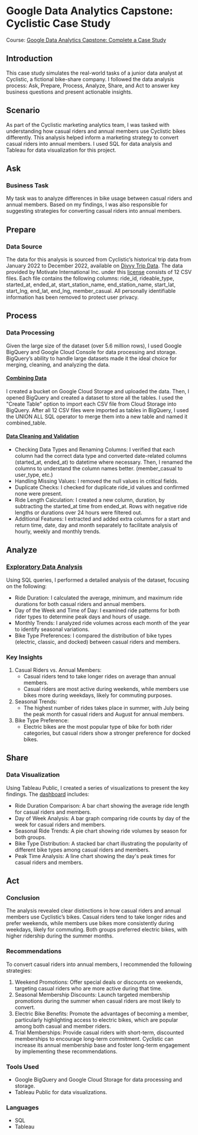 # Google Data Analytics Capstone: Cyclistic Case Study
Course: [Google Data Analytics Capstone: Complete a Case Study](https://www.coursera.org/learn/google-data-analytics-capstone)
## Introduction
This case study simulates the real-world tasks of a junior data analyst at Cyclistic, a fictional bike-share company. I followed the data analysis process: Ask, Prepare, Process, Analyze, Share, and Act to answer key business questions and present actionable insights.
## Scenario
As part of the Cyclistic marketing analytics team, I was tasked with understanding how casual riders and annual members use Cyclistic bikes differently. This analysis helped inform a marketing strategy to convert casual riders into annual members. I used SQL for data analysis and Tableau for data visualization for this project.
## Ask
### Business Task
My task was to analyze differences in bike usage between casual riders and annual members. Based on my findings, I was also responsible for suggesting strategies for converting casual riders into annual members.
## Prepare
### Data Source
The data for this analysis is sourced from Cyclistic’s historical trip data from January 2022 to December 2022, available on [Divvy Trip Data](https://divvy-tripdata.s3.amazonaws.com/index.html). The data provided by Motivate International Inc. under this [license](https://divvybikes.com/data-license-agreement) consists of 12 CSV files. Each file contains the following columns: ride_id, rideable_type, started_at, ended_at, start_station_name, end_station_name, start_lat, start_lng, end_lat, end_lng, member_casual. All personally identifiable information has been removed to protect user privacy.
## Process
### Data Processing
Given the large size of the dataset (over 5.6 million rows), I used Google BigQuery and Google Cloud Console for data processing and storage. BigQuery’s ability to handle large datasets made it the ideal choice for merging, cleaning, and analyzing the data.
#### [Combining Data](https://github.com/FatemaPromi/Cyclistic-Case-Study/blob/501d4d12ae299e51fd66a7b13d5733c1f6519f9f/Data%20Combining.sql)
I created a bucket on Google Cloud Storage and uploaded the data. Then, I opened BigQuery and created a dataset to store all the tables. I used the "Create Table" option to import each CSV file from Cloud Storage into BigQuery. After all 12 CSV files were imported as tables in BigQuery, I used the UNION ALL SQL operator to merge them into a new table and named it combined_table. 
#### [Data Cleaning and Validation](https://github.com/FatemaPromi/Cyclistic-Case-Study/blob/130886767b2cf7b0770e55914ec1a63dc122474c/Data%20Processing.sql)
* Checking Data Types and Renaming Columns: I verified that each column had the correct data type and converted date-related columns (started_at, ended_at) to datetime where necessary. Then, I renamed the columns to understand the column names better. (member_casual to user_type, etc.)
* Handling Missing Values: I removed the null values in critical fields.
* Duplicate Checks: I checked for duplicate ride_id values and confirmed none were present.
* Ride Length Calculation: I created a new column, duration, by subtracting the started_at time from ended_at. Rows with negative ride lengths or durations over 24 hours were filtered out.
* Additional Features: I extracted and added extra columns for a start and return time, date, day and month separately to facilitate analysis of hourly, weekly and monthly trends.
## Analyze
### [Exploratory Data Analysis](https://github.com/FatemaPromi/Cyclistic-Case-Study/blob/de5fdf2ef7b674841c6d68d8417373a4011043bf/Data%20Analysis.sql)
Using SQL queries, I performed a detailed analysis of the dataset, focusing on the following:
* Ride Duration: I calculated the average, minimum, and maximum ride durations for both casual riders and annual members.
* Day of the Week and Time of Day: I examined ride patterns for both rider types to determine peak days and hours of usage.
* Monthly Trends: I analyzed ride volumes across each month of the year to identify seasonal variations.
* Bike Type Preferences: I compared the distribution of bike types (electric, classic, and docked) between casual riders and members.
### Key Insights
1. Casual Riders vs. Annual Members:
   * Casual riders tend to take longer rides on average than annual members.
   * Casual riders are most active during weekends, while members use bikes more during weekdays, likely for commuting purposes.
2. Seasonal Trends:
   * The highest number of rides takes place in summer, with July being the peak month for casual riders and August for annual members.
3. Bike Type Preference:
   * Electric bikes are the most popular type of bike for both rider categories, but casual riders show a stronger preference for docked bikes.
## Share
### Data Visualization
Using Tableau Public, I created a series of visualizations to present the key findings. The [dashboard](https://public.tableau.com/views/Cyclistic_17282524909430/Dashboard1?:language=en-US&:sid=&:redirect=auth&:display_count=n&:origin=viz_share_link) includes:
  * Ride Duration Comparison: A bar chart showing the average ride length for casual riders and members.
  * Day of Week Analysis: A bar graph comparing ride counts by day of the week for casual riders and members.
  * Seasonal Ride Trends: A pie chart showing ride volumes by season for both groups.
  * Bike Type Distribution: A stacked bar chart illustrating the popularity of different bike types among casual riders and members.
  * Peak Time Analysis: A line chart showing the day's peak times for casual riders and members.
## Act
### Conclusion
The analysis revealed clear distinctions in how casual riders and annual members use Cyclistic’s bikes. Casual riders tend to take longer rides and prefer weekends, while members use bikes more consistently during weekdays, likely for commuting. Both groups preferred electric bikes, with higher ridership during the summer months.
### Recommendations
To convert casual riders into annual members, I recommended the following strategies:
  1. Weekend Promotions: Offer special deals or discounts on weekends, targeting casual riders who are more active during that time.
  2. Seasonal Membership Discounts: Launch targeted membership promotions during the summer when casual riders are most likely to convert.
  3. Electric Bike Benefits: Promote the advantages of becoming a member, particularly highlighting access to electric bikes, which are popular among both casual and member riders.
  4. Trial Memberships: Provide casual riders with short-term, discounted memberships to encourage long-term commitment.
Cyclistic can increase its annual membership base and foster long-term engagement by implementing these recommendations.
### Tools Used
* Google BigQuery and Google Cloud Storage for data processing and storage.
* Tableau Public for data visualizations.
### Languages
* SQL
* Tableau





